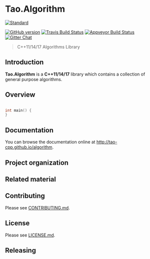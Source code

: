 Tao.Algorithm
=============


[![Standard](https://img.shields.io/badge/c%2B%2B-98/11/14/17-blue.svg)](https://en.wikipedia.org/wiki/C%2B%2B#Standardization)

<!-- [![License](https://img.shields.io/badge/license-MIT-blue.svg)](https://opensource.org/licenses/MIT)
[![Version](https://badge.fury.io/gh/onqtam%2Fdoctest.svg)](https://github.com/onqtam/doctest/releases)
[![download](https://img.shields.io/badge/download%20%20-latest-blue.svg)](https://raw.githubusercontent.com/onqtam/doctest/master/doctest/doctest.h)
[![CII Best Practices](https://bestpractices.coreinfrastructure.org/projects/503/badge)](https://bestpractices.coreinfrastructure.org/projects/503)
[![Join the chat at https://gitter.im/onqtam/doctest](https://badges.gitter.im/onqtam/doctest.svg)](https://gitter.im/onqtam/doctest?utm_source=badge&utm_medium=badge&utm_campaign=pr-badge&utm_content=badge)
[![Try it online](https://img.shields.io/badge/try%20it-online-orange.svg)](https://wandbox.org/permlink/Jcmj4Eqb7IeFgIZr) -->

<a target="_blank" href="https://badge.fury.io/gh/tao-cpp%2Falgorithm">![GitHub version][badge.Version]</a>
<a target="_blank" href="https://travis-ci.org/tao-cpp/algorithm">![Travis Build Status][badge.Travis]</a>
<a target="_blank" href="https://ci.appveyor.com/project/fpelliccioni/algorithm">![Appveyor Build Status][badge.Appveyor]</a>
<a target="_blank" href="https://gitter.im/tao-cpp/algorithms">![Gitter Chat][badge.Gitter]</a>
<!-- <a target="_blank" href="https://codeclimate.com/github/tao-cpp/algorithm">![Code Climate][badge.Codeclimate]</a> -->
<!-- <a target="_blank" href="http://melpon.org/wandbox/permlink/MZqKhMF7tiaNZdJg">![Try it online][badge.wandbox]</a> -->
<!-- [![GitHub version](https://badge.fury.io/gh/tao-cpp%2Falgorithm.svg)](https://badge.fury.io/gh/tao-cpp%2Falgorithm)
[![Travis Build Status](https://travis-ci.org/tao-cpp/algorithm.svg?branch=master)](https://travis-ci.org/tao-cpp/algorithm)
[![Appveyor Build Status](https://ci.appveyor.com/api/projects/status/github/tao-cpp/algorithm?svg=true&branch=master)](https://ci.appveyor.com/project/fpelliccioni/algorithm)
[![Code Climate](https://codeclimate.com/github/tao-cpp/algorithm/badges/gpa.svg)](https://codeclimate.com/github/tao-cpp/algorithm)
 -->

> C++11/14/17 Algorithms Library


## Introduction ##

**Tao.Algorithm** is a **C++11/14/17** library which contains a collection of general purpose algorithms.

## Overview
<!--  -->
```cpp

int main() {
}
```

## Documentation
You can browse the documentation online at http://tao-cpp.github.io/algorithm.

## Project organization


## Related material


## Contributing
Please see [CONTRIBUTING.md](CONTRIBUTING.md).


## License
Please see [LICENSE.md](LICENSE.md).


## Releasing



<!-- Links -->

[badge.Version]: https://badge.fury.io/gh/tao-cpp%2Falgorithm.svg
[badge.Travis]: https://travis-ci.org/tao-cpp/algorithm.svg?branch=master
[badge.Appveyor]: https://ci.appveyor.com/api/projects/status/github/tao-cpp/algorithm?svg=true&branch=master
[badge.Codeclimate]: https://codeclimate.com/github/tao-cpp/algorithm/badges/gpa.svg
[badge.Gitter]: https://img.shields.io/badge/gitter-join%20chat-blue.svg
[badge.Wandbox]: https://img.shields.io/badge/try%20it-online-blue.svg
[C++Now]: http://cppnow.org
[CMake]: http://www.cmake.org
[CppCon]: http://cppcon.org
[Doxygen]: http://www.doxygen.org
[eRuby]: http://en.wikipedia.org/wiki/ERuby
[algorithm.docs]: http://tao-cpp.github.io/algorithm
[algorithm.wiki]: https://github.com/tao-cpp/algorithm/wiki


